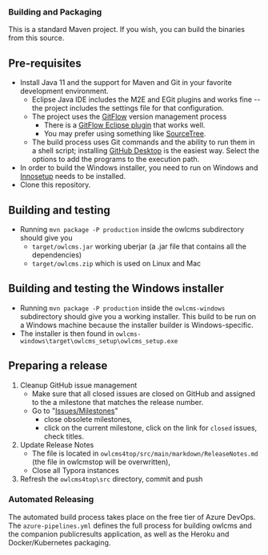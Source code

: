 ### Building and Packaging

This is a standard Maven project.  If you wish, you can build the binaries from this source.

## Pre-requisites

- Install Java 11 and the support for Maven and Git in your favorite development environment. 
  - Eclipse Java IDE includes the M2E and EGit plugins and works fine -- the project includes the settings file for that configuration.
  - The project uses the [GitFlow](https://www.atlassian.com/git/tutorials/comparing-workflows/gitflow-workflow) version management process 
    - There is a [GitFlow Eclipse plugin](https://marketplace.eclipse.org/content/gitflow-nightly) that works well.
    - You may prefer using something like [SourceTree](https://www.sourcetreeapp.com/).
  - The build process uses Git commands and the ability to run them in a shell script; installing [GitHub Desktop](https://desktop.github.com/) is the easiest way. Select the options to add the programs to the execution path.
- In order to build the Windows installer, you need to run on Windows and [Innosetup](http://www.jrsoftware.org/isinfo.php) needs to be installed.
- Clone this repository.


## Building and testing

- Running ``mvn package -P production`` inside the owlcms subdirectory should give you 
  - `target/owlcms.jar` working  uberjar (a .jar file that contains all the dependencies)
  - `target/owlcms.zip` which is used on Linux and Mac
  
## Building and testing the Windows installer

- Running ``mvn package -P production`` inside the `owlcms-windows` subdirectory should give you a working installer.  This build to be run on a Windows machine because the installer builder is Windows-specific.
- The installer is then found in `owlcms-windows\target\owlcms_setup\owlcms_setup.exe`
  
## Preparing a release

1. Cleanup GitHub issue management
   - Make sure that all closed issues are closed on GitHub and assigned to the a milestone that matches the release number.
   - Go to "[Issues/Milestones](Issues/Milestones)"
     - close obsolete milestones,
     - click on the current milestone, click on the link for `closed` issues, check titles.
2. Update Release Notes
   - The file is located in `owlcms4top/src/main/markdown/ReleaseNotes.md` (the file in owlcmstop will be overwritten),
   - Close all Typora instances
3. Refresh the `owlcms4top\src` directory, commit and push

### Automated Releasing

The automated build process takes place on the free tier of Azure DevOps.
The `azure-pipelines.yml` defines the full process for building owlcms and the companion publicresults application, as well as the Heroku and Docker/Kubernetes packaging.  



